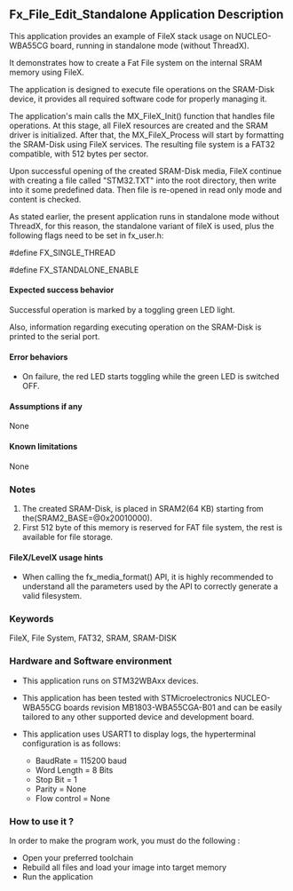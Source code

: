 
## <b>Fx_File_Edit_Standalone Application Description</b>

This application provides an example of FileX stack usage on NUCLEO-WBA55CG board, running in standalone mode (without ThreadX).

It demonstrates how to create a Fat File system on the internal SRAM memory using FileX.

The application is designed to execute file operations on the SRAM-Disk device, it provides all required software code for properly managing it.

The application's main calls the MX_FileX_Init() function that handles file operations. At this stage, all FileX resources are created and the SRAM
driver is initialized. After that, the MX_FileX_Process will start by formatting the SRAM-Disk using FileX services. The resulting file system is a FAT32
compatible, with 512 bytes per sector.

Upon successful opening of the created SRAM-Disk media, FileX continue with creating a file called "STM32.TXT" into the root directory, then write into
it some predefined data. Then file is re-opened in read only mode and content is checked.

As stated earlier, the present application runs in standalone mode without ThreadX, for this reason, the standalone variant of fileX is used, plus the following
flags need to be set in fx_user.h:

  #define FX_SINGLE_THREAD

  #define FX_STANDALONE_ENABLE

#### <b>Expected success behavior</b>

Successful operation is marked by a toggling green LED light.

Also, information regarding executing operation on the SRAM-Disk is printed to the serial port.

#### <b>Error behaviors</b>

 - On failure, the red LED starts toggling while the green LED is switched OFF.

#### <b>Assumptions if any</b>
None

#### <b>Known limitations</b>
None

### <b>Notes</b>

 1. The created SRAM-Disk, is placed in SRAM2(64 KB) starting from the(SRAM2_BASE=@0x20010000).
 2. First 512 byte of this memory is reserved for FAT file system, the rest is available for file storage.

#### <b>FileX/LevelX usage hints</b>

- When calling the fx_media_format() API, it is highly recommended to understand all the parameters used by the API to correctly generate a valid filesystem.

### <b>Keywords</b>

FileX, File System, FAT32, SRAM, SRAM-DISK

### <b>Hardware and Software environment</b>

  - This application runs on STM32WBAxx devices.
  - This application has been tested with STMicroelectronics NUCLEO-WBA55CG boards revision MB1803-WBA55CGA-B01
    and can be easily tailored to any other supported device and development board.

  - This application uses USART1 to display logs, the hyperterminal configuration is as follows:
      - BaudRate = 115200 baud
      - Word Length = 8 Bits
      - Stop Bit = 1
      - Parity = None
      - Flow control = None


### <b>How to use it ?</b>

In order to make the program work, you must do the following :

 - Open your preferred toolchain
 - Rebuild all files and load your image into target memory
 - Run the application
